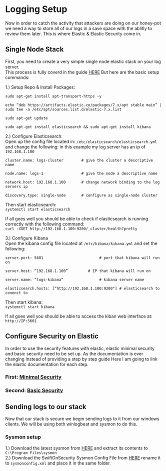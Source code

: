 # Logging Setup

Now in order to catch the activity that attackers are doing on our honey-pot we need a way to store all of our logs in a save space with the ablitly to review them later. This is where Elastic & Elastic Security come in.

## Single Node Stack
First, you need to create a very simple single node elastic stack on your log server.   
This process is fully coverd in the guide [HERE](https://medium.com/devops-dudes/how-to-deploy-elasticsearch-5b1105e3063a) But here are the basic setup commands:

1.) Setup Repo & Install Packages:  
  
`sudo apt-get install apt-transport-https -y`  
  
`echo “deb https://artifacts.elastic.co/packages/7.x/apt stable main” | sudo tee -a /etc/apt/sources.list.d/elastic-7.x.list`  
  
`sudo apt-get update`  
  
`sudo apt-get install elasticsearch && sudo apt-get install kibana`  

2.) Configure Elasticsearch:  
Open up the config file located in: `/etc/elasticsearch/elasticsearch.yml` and change the following: in this example my log server has an ip of `192.168.1.100`  

```
cluster.name: logs-cluster        # give the cluster a descriptive name

node.name: logs-1                 # give the node a descriptive name  

network.host: 192.168.1.100       # change network binding to the log servers ip 

discovery.type: single-node       # configure as single-node cluster
```
Then start elasticsearch:  
`systemctl start elasticsearch`  

If all goes well you should be able to check if elasticsearch is running correctly with the following command:  
`curl -XGET http://192.168.1.100:9200/_cluster/health?pretty` 


3.) Configure Kibana  
Open the kibana config file located at `/etc/kibana/kibana.yml` and set the following:

```
server.port: 5601                         # port that kibana will run on

server.host: “192.168.1.100”         # IP that kibana will run on

server.name: “logs-kibana”                # kibana server name

elasticsearch.hosts: [“http://192.168.1.100:9200"] # elasticsearch to conenct to
```

Then start kibana:  
 `systemctl start kibana`

If all goes well you should be able to access the kiban web interface at:  
`http://IP:5601`


## Configure Security on Elastic
In order to use the security features with elastic, elastic minimal security and basic security need to be set up. As the documentation is ever changing Instead of providing a step by step guide Here I am going to link the elastic documentation for each step.

### First: [Minimal Security](https://www.elastic.co/guide/en/elasticsearch/reference/7.16/security-minimal-setup.html)

### Second: [Basic Security](https://www.elastic.co/guide/en/elasticsearch/reference/7.16/security-basic-setup-https.html)



## Sending logs to our stack
Now that our stack is secure we begin sending logs to it from our windows clients. We will be using both winlogbeat and sysmon to do this.

### Sysmon setup
1.) Download the latest sysmon from [HERE](https://docs.microsoft.com/en-us/sysinternals/downloads/sysmon) and extract its contents to `C:\Program Files\sysmon`  
2.) Download the SwiftOnSecurity Sysmon Config File from [HERE](https://github.com/SwiftOnSecurity/sysmon-config) rename it to `sysmonconfig.xml` and place it in the same folder.  
